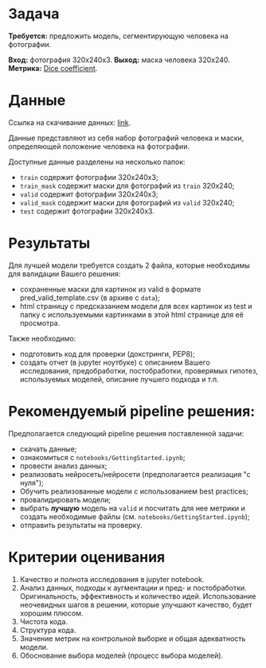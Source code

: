 # Задача

**Требуется:** предложить модель, сегментирующую человека на фотографии.

**Вход:** фотография 320x240x3.
**Выход:** маска человека 320x240.
**Метрика:** [Dice coefficient](https://en.wikipedia.org/wiki/S%C3%B8rensen%E2%80%93Dice_coefficient).

# Данные

Ссылка на скачивание данных: [link](https://yadi.sk/d/lSkJ25yjP0t8tQ).

Данные представляют из себя набор фотографий человека и маски, определяющей положение человека на фотографии.

Доступные данные разделены на несколько папок:
- `train` содержит фотографии 320x240x3;
- `train_mask` содержит маски для фотографий из `train` 320x240;
- `valid` содержит фотографии 320x240x3;
- `valid_mask` содержит маски для фотографий из `valid` 320x240;
- `test` содержит фотографии 320x240x3.

# Результаты

Для лучшей модели требуется создать 2 файла, которые необходимы для валидации Вашего решения:
- сохраненные маски для картинок из valid в формате pred_valid_template.csv (в архиве с `data`);
- html страницу с предсказанием модели для всех картинок из test и папку с используемыми картинками в этой html странице для её просмотра.

Также необходимо:
- подготовить код для проверки (докстринги, PEP8);
- создать отчет (в jupyter ноутбуке) с описанием Вашего исследования, предобработки, постобработки, проверямых гипотез, используемых моделей, описание лучшего подхода и т.п.

# Рекомендуемый pipeline решения:

Предполагается следующий pipeline решения поставленной задачи:
- скачать данные;
- ознакомиться с `notebooks/GettingStarted.ipynb`;
- провести анализ данных;
- реализовать нейросеть/нейросети (предполагается реализация "с нуля");
- Обучить реализованные модели с использованием best practices;
- провалидировать модели;
- выбрать **лучшую** модель на `valid` и посчитать для нее метрики и создать необходимые файлы (см. `notebooks/GettingStarted.ipynb`);
- отправить результаты на проверку.

# Критерии оценивания

1. Качество и полнота исследования в jupyter notebook.
2. Анализ данных, подходы к аугментации и пред- и постобработки. Оригинальность, эффективность и количество идей. Использование неочевидных шагов в решении, которые улучшают качество, будет хорошим плюсом.
3. Чистота кода.
3. Структура кода.
3. Значение метрик на контрольной выборке и общая адекватность модели.
4. Обоснование выбора моделей (процесс выбора моделей).
